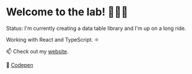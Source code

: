 <!-- ![Github Stats](https://github-readme-stats.vercel.app/api?username=rhaicode&count_private=true&show_icons=true&theme=dark) -->


# Welcome to the lab! 👨🏾‍🔬



Status: 
I'm currently creating a data table library and I'm up on a long ride.

Working with React and TypeScript. ⚛️

📫 Check out my [website](https://rhaicode.netlify.com).

🧪 [Codepen](https://codepen.io/rhaicode)


<!--
**rhaicode/rhaicode** is a ✨ _special_ ✨ repository because its `README.md` (this file) appears on your GitHub profile.

Here are some ideas to get you started:

- 🔭 I’m currently working on ...
- 🌱 I’m currently learning ...
- 👯 I’m looking to collaborate on ...
- 🤔 I’m looking for help with ...
- 💬 Ask me about ...
- 📫 How to reach me: ...
- 😄 Pronouns: ...
- ⚡ Fun fact: ...
-->
